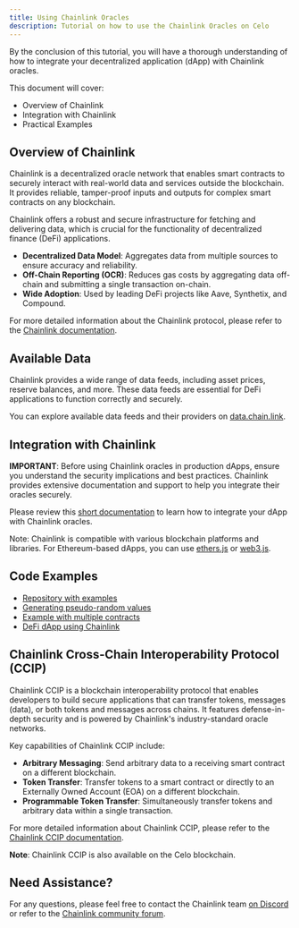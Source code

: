 ```yaml
---
title: Using Chainlink Oracles
description: Tutorial on how to use the Chainlink Oracles on Celo
---
```


By the conclusion of this tutorial, you will have a thorough understanding of how to integrate your decentralized application (dApp) with Chainlink oracles.

This document will cover:

- Overview of Chainlink
- Integration with Chainlink
- Practical Examples

## Overview of Chainlink

Chainlink is a decentralized oracle network that enables smart contracts to securely interact with real-world data and services outside the blockchain. It provides reliable, tamper-proof inputs and outputs for complex smart contracts on any blockchain.

Chainlink offers a robust and secure infrastructure for fetching and delivering data, which is crucial for the functionality of decentralized finance (DeFi) applications.

- **Decentralized Data Model**: Aggregates data from multiple sources to ensure accuracy and reliability.
- **Off-Chain Reporting (OCR)**: Reduces gas costs by aggregating data off-chain and submitting a single transaction on-chain.
- **Wide Adoption**: Used by leading DeFi projects like Aave, Synthetix, and Compound.

For more detailed information about the Chainlink protocol, please refer to the [Chainlink documentation](https://docs.chain.link/data-feeds).

## Available Data

Chainlink provides a wide range of data feeds, including asset prices, reserve balances, and more. These data feeds are essential for DeFi applications to function correctly and securely.

You can explore available data feeds and their providers on [data.chain.link](https://data.chain.link/).

## Integration with Chainlink

**IMPORTANT**: Before using Chainlink oracles in production dApps, ensure you understand the security implications and best practices. Chainlink provides extensive documentation and support to help you integrate their oracles securely.

Please review this [short documentation](https://docs.chain.link/data-feeds) to learn how to integrate your dApp with Chainlink oracles.

Note: Chainlink is compatible with various blockchain platforms and libraries. For Ethereum-based dApps, you can use [ethers.js](https://docs.ethers.io/v5/) or [web3.js](https://web3js.readthedocs.io/).

## Code Examples

- [Repository with examples](https://github.com/smartcontractkit/chainlink)
- [Generating pseudo-random values](https://docs.chain.link/vrf/v2/examples/get-a-random-number)
- [Example with multiple contracts](https://docs.chain.link/docs/example-walkthrough/)
- [DeFi dApp using Chainlink](https://blog.chain.link/chainlink-price-feeds-secure-defi/)

## Chainlink Cross-Chain Interoperability Protocol (CCIP)

Chainlink CCIP is a blockchain interoperability protocol that enables developers to build secure applications that can transfer tokens, messages (data), or both tokens and messages across chains. It features defense-in-depth security and is powered by Chainlink's industry-standard oracle networks.

Key capabilities of Chainlink CCIP include:

- **Arbitrary Messaging**: Send arbitrary data to a receiving smart contract on a different blockchain.
- **Token Transfer**: Transfer tokens to a smart contract or directly to an Externally Owned Account (EOA) on a different blockchain.
- **Programmable Token Transfer**: Simultaneously transfer tokens and arbitrary data within a single transaction.

For more detailed information about Chainlink CCIP, please refer to the [Chainlink CCIP documentation](https://docs.chain.link/ccip).

**Note**: Chainlink CCIP is also available on the Celo blockchain.

## Need Assistance?

For any questions, please feel free to contact the Chainlink team [on Discord](https://discord.gg/aSK4zew) or refer to the [Chainlink community forum](https://forum.chain.link/).
